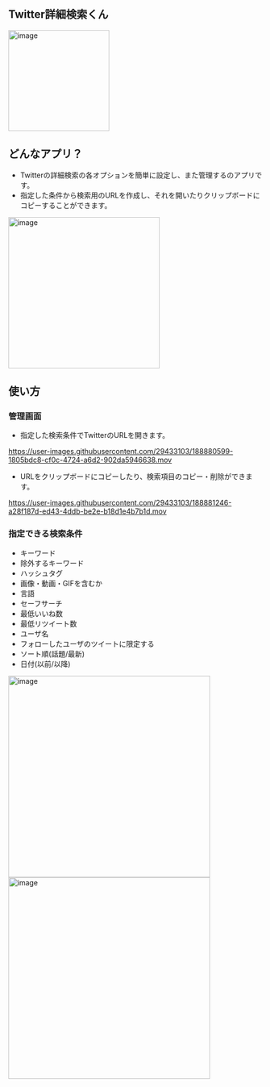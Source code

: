 ## Twitter詳細検索くん

<img width="200" alt="image" src="https://i.imgur.com/wHCgQWO.png">

## どんなアプリ？
- Twitterの詳細検索の各オプションを簡単に設定し、また管理するのアプリです。
- 指定した条件から検索用のURLを作成し、それを開いたりクリップボードにコピーすることができます。

<img width="300" alt="image" src="https://i.imgur.com/Fj8n5wu.jpg">

## 使い方
### 管理画面
- 指定した検索条件でTwitterのURLを開きます。

https://user-images.githubusercontent.com/29433103/188880599-1805bdc8-cf0c-4724-a6d2-902da5946638.mov

- URLをクリップボードにコピーしたり、検索項目のコピー・削除ができます。

https://user-images.githubusercontent.com/29433103/188881246-a28f187d-ed43-4ddb-be2e-b18d1e4b7b1d.mov

### 指定できる検索条件
- キーワード
- 除外するキーワード
- ハッシュタグ
- 画像・動画・GIFを含むか
- 言語
- セーフサーチ
- 最低いいね数
- 最低リツイート数
- ユーザ名
- フォローしたユーザのツイートに限定する
- ソート順(話題/最新)
- 日付(以前/以降)

<img width="400" alt="image" src="https://i.imgur.com/hvKwp2B.jpg">

<img width="400" alt="image" src="https://i.imgur.com/5gVJuff.jpg">
